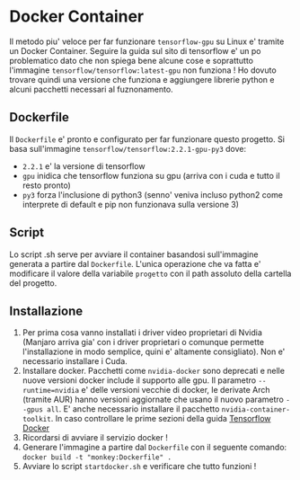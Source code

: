# Docker Container

Il metodo piu' veloce per far funzionare `tensorflow-gpu` su Linux e' tramite un Docker Container.
Seguire la guida sul sito di tensorflow e' un po problematico dato che non spiega bene alcune cose e soprattutto l'immagine `tensorflow/tensorflow:latest-gpu` non funziona ! Ho dovuto trovare quindi una versione che funziona e aggiungere librerie python e alcuni pacchetti necessari al fuznonamento.

## Dockerfile

Il `Dockerfile` e' pronto e configurato per far funzionare questo progetto. Si basa sull'immagine `tensorflow/tensorflow:2.2.1-gpu-py3` dove:

* `2.2.1` e' la versione di tensorflow
* `gpu` inidica che tensorflow funziona su gpu (arriva con i cuda e tutto il resto pronto)
* `py3` forza l'inclusione di python3 (senno' veniva incluso python2 come interprete di default e pip non funzionava sulla versione 3)

## Script

Lo script .sh serve per avviare il container basandosi sull'immagine generata a partire dal `Dockerfile`. L'unica operazione che va fatta e' modificare il valore della variabile `progetto` con il path assoluto della cartella del progetto.

## Installazione

1. Per prima cosa vanno installati i driver video proprietari di Nvidia (Manjaro arriva gia' con i driver proprietari o comunque permette l'installazione in modo semplice, quini e' altamente consigliato). Non e' necessario installare i Cuda.
2. Installare docker. Pacchetti come `nvidia-docker` sono deprecati e nelle nuove versioni docker include il supporto alle gpu. Il parametro `--runtime=nvidia` e' delle versioni vecchie di docker, le derivate Arch (tramite AUR) hanno versioni aggiornate che usano il nuovo parametro `--gpus all`. E' anche necessario installare il pacchetto `nvidia-container-toolkit`. In caso controllare le prime sezioni della guida [Tensorflow Docker](https://www.tensorflow.org/install/docker)
3. Ricordarsi di avviare il servizio docker !
4. Generare l'immagine a partire dal `Dockerfile` con il seguente comando: `docker build -t "monkey:Dockerfile" .`
5. Avviare lo script `startdocker.sh` e verificare che tutto funzioni !

